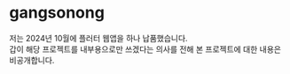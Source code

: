 # gangsonong

저는 2024년 10월에 플러터 웹앱을 하나 납품했습니다.<br>
갑이 해당 프로젝트를 내부용으로만 쓰겠다는 의사를 전해 본 프로젝트에 대한 내용은 비공개합니다.<br>
